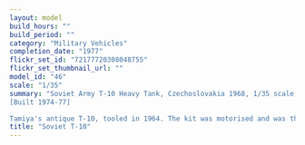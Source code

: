```yaml
---
layout: model
build_hours: ""
build_period: ""
category: "Military Vehicles"
completion_date: "1977"
flickr_set_id: "72177720308048755"
flickr_set_thumbnail_url: ""
model_id: "46"
scale: "1/35"
summary: "Soviet Army T-10 Heavy Tank, Czechoslovakia 1968, 1/35 scale
[Built 1974-77]

Tamiya's antique T-10, tooled in 1964. The kit was motorised and was the 9th in their 1/35 series, which began in 1961 with a Panther. When I bought this model in 1971, it was the only T-10 or JS-3 kit available. By modern standards, it is pretty awful. The rubber tracks perished in the mid 80s."
title: "Soviet T-10"
---
```



